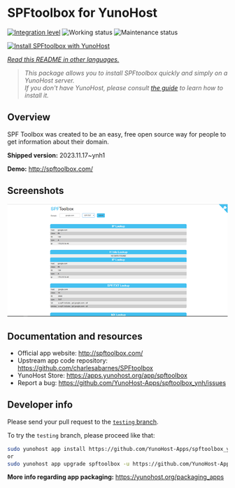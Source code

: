 <!--
N.B.: This README was automatically generated by <https://github.com/YunoHost/apps/tree/master/tools/readme_generator>
It shall NOT be edited by hand.
-->

# SPFtoolbox for YunoHost

[![Integration level](https://apps.yunohost.org/badge/integration/spftoolbox)](https://ci-apps.yunohost.org/ci/apps/spftoolbox/)
![Working status](https://apps.yunohost.org/badge/state/spftoolbox)
![Maintenance status](https://apps.yunohost.org/badge/maintained/spftoolbox)

[![Install SPFtoolbox with YunoHost](https://install-app.yunohost.org/install-with-yunohost.svg)](https://install-app.yunohost.org/?app=spftoolbox)

*[Read this README in other languages.](./ALL_README.md)*

> *This package allows you to install SPFtoolbox quickly and simply on a YunoHost server.*  
> *If you don't have YunoHost, please consult [the guide](https://yunohost.org/install) to learn how to install it.*

## Overview

SPF Toolbox was created to be an easy, free open source way for people to get information about their domain.


**Shipped version:** 2023.11.17~ynh1

**Demo:** <http://spftoolbox.com/>

## Screenshots

![Screenshot of SPFtoolbox](./doc/screenshots/687474703a2f2f692e696d6775722e636f6d2f4143785a5074512e706e67.png)

## Documentation and resources

- Official app website: <http://spftoolbox.com/>
- Upstream app code repository: <https://github.com/charlesabarnes/SPFtoolbox>
- YunoHost Store: <https://apps.yunohost.org/app/spftoolbox>
- Report a bug: <https://github.com/YunoHost-Apps/spftoolbox_ynh/issues>

## Developer info

Please send your pull request to the [`testing` branch](https://github.com/YunoHost-Apps/spftoolbox_ynh/tree/testing).

To try the `testing` branch, please proceed like that:

```bash
sudo yunohost app install https://github.com/YunoHost-Apps/spftoolbox_ynh/tree/testing --debug
or
sudo yunohost app upgrade spftoolbox -u https://github.com/YunoHost-Apps/spftoolbox_ynh/tree/testing --debug
```

**More info regarding app packaging:** <https://yunohost.org/packaging_apps>
